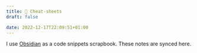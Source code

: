 ```yaml
---
title: 🎩 Cheat-sheets
draft: false

date: 2022-12-17T22:09:51+01:00
---
```


I use [Obsidian](https://obsidian.md/) as a code snippets scrapbook. These notes are synced here.
